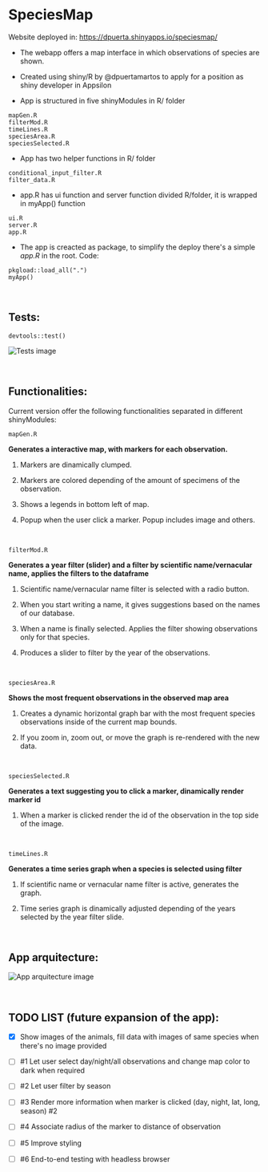 # SpeciesMap

Website deployed in: https://dpuerta.shinyapps.io/speciesmap/

- The webapp offers a map interface in which observations of species are shown.

- Created using shiny/R by @dpuertamartos to apply for a position as shiny developer in Appsilon

- App is structured in five shinyModules in R/ folder
```
mapGen.R
filterMod.R
timeLines.R
speciesArea.R
speciesSelected.R
```
- App has two helper functions in R/ folder
```
conditional_input_filter.R
filter_data.R
```
- app.R has ui function and server function divided R/folder, it is wrapped in myApp() function
```
ui.R
server.R
app.R
```
- The app is creacted as package, to simplify the deploy there's a simple *app.R* in the root. Code:
```
pkgload::load_all(".")
myApp()
```


<br>

## Tests:

```
devtools::test()
```

![Tests image](https://i.imgur.com/hit2zKo.png)

<br>

## Functionalities:

Current version offer the following functionalities separated in different shinyModules:

```
mapGen.R
```

**Generates a interactive map, with markers for each observation.**

1. Markers are dinamically clumped.

2. Markers are colored depending of the amount of specimens of the observation. 

3. Shows a legends in bottom left of map.

4. Popup when the user click a marker. Popup includes image and others.

<br>

```
filterMod.R
```

**Generates a year filter (slider) and a filter by scientific name/vernacular name, applies the filters to the dataframe**

1. Scientific name/vernacular name filter is selected with a radio button.

2. When you start writing a name, it gives suggestions based on the names of our database. 

3. When a name is finally selected. Applies the filter showing observations only for that species.

4. Produces a slider to filter by the year of the observations.

<br>

```
speciesArea.R
```

**Shows the most frequent observations in the observed map area**

1. Creates a dynamic horizontal graph bar with the most frequent species observations inside of the current map bounds.

2. If you zoom in, zoom out, or move the graph is re-rendered with the new data. 

<br>

```
speciesSelected.R
```

**Generates a text suggesting you to click a marker, dinamically render marker id**

1. When a marker is clicked render the id of the observation in the top side of the image.

<br>

```
timeLines.R
```

**Generates a time series graph when a species is selected using filter**

1. If scientific name or vernacular name filter is active, generates the graph.

2. Time series graph is dinamically adjusted depending of the years selected by the year filter slide. 

<br>

## App arquitecture:

![App arquitecture image](https://i.imgur.com/qTkFQ5K.png)

<br>

## TODO LIST (future expansion of the app):

- [x] Show images of the animals, fill data with images of same species when there's no image provided

- [ ] #1 Let user select day/night/all observations and change map color to dark when required  

- [ ] #2 Let user filter by season 

- [ ] #3 Render more information when marker is clicked (day, night, lat, long, season) #2

- [ ] #4 Associate radius of the marker to distance of observation 

- [ ] #5 Improve styling

- [ ] #6 End-to-end testing with headless browser





